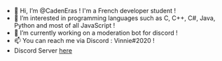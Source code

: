 - 👋 Hi, I’m @CadenEras ! I'm a French developer student !
- 👀 I’m interested in programming languages such as C, C++, C#, Java, Python and most of all JavaScript !
- 🌱 I’m currently working on a moderation bot for discord !
- 📫 You can reach me via Discord : Vinnie#2020 !
- Discord Server [here](https://discord.gg/dESTnJ72Mp)


